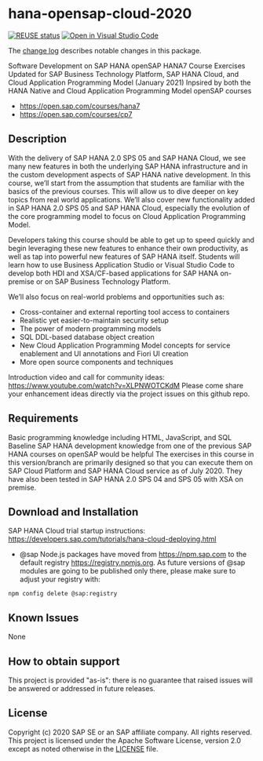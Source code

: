 # hana-opensap-cloud-2020

[![REUSE status](https://api.reuse.software/badge/github.com/SAP-samples/hana-opensap-cloud-2020)](https://api.reuse.software/info/github.com/SAP-samples/hana-opensap-cloud-2020)
[![Open in Visual Studio Code](https://open.vscode.dev/badges/open-in-vscode.svg)](https://open.vscode.dev/SAP-samples/hana-opensap-cloud-2020)

The [change log](CHANGELOG.md) describes notable changes in this package.

Software Development on SAP HANA
openSAP HANA7 Course Exercises Updated for SAP Business Technology Platform, SAP HANA Cloud, and Cloud Application Programming Model (January 2021)
Inpsired by both the HANA Native and Cloud Application Programming Model openSAP courses
- <https://open.sap.com/courses/hana7>
- <https://open.sap.com/courses/cp7>

## Description

With the delivery of SAP HANA 2.0 SPS 05 and SAP HANA Cloud, we see many new features in both the underlying SAP HANA infrastructure and in the custom development aspects of SAP HANA native development. In this course, we’ll start from the assumption that students are familiar with the basics of the previous courses. This will allow us to dive deeper on key topics from real world applications. We’ll also cover new functionality added in SAP HANA 2.0 SPS 05 and SAP HANA Cloud, especially the evolution of the core programming model to focus on Cloud Application Programming Model.

Developers taking this course should be able to get up to speed quickly and begin leveraging these new features to enhance their own productivity, as well as tap into powerful new features of SAP HANA itself. Students will learn how to use Business Application Studio or Visual Studio Code to develop both HDI and XSA/CF-based applications for SAP HANA on-premise or on SAP Business Technology Platform.

We’ll also focus on real-world problems and opportunities such as:

- Cross-container and external reporting tool access to containers
- Realistic yet easier-to-maintain security setup
- The power of modern programming models
- SQL DDL-based database object creation
- New Cloud Application Programming Model concepts for service enablement and UI annotations and Fiori UI creation
- More open source components and techniques

Introduction video and call for community ideas: <https://www.youtube.com/watch?v=XLPNWOTCKdM>
Please come share your enhancement ideas directly via the project issues on this github repo.

## Requirements

Basic programming knowledge including HTML, JavaScript, and SQL
Baseline SAP HANA development knowledge from one of the previous SAP HANA courses on openSAP would be helpful
The exercises in this course in this version/branch are primarily designed so that you can execute them on SAP Cloud Platform and SAP HANA Cloud service as of July 2020. They have also been tested in SAP HANA 2.0 SPS 04 and SPS 05 with XSA on premise.

## Download and Installation

SAP HANA Cloud trial startup instructions: <https://developers.sap.com/tutorials/hana-cloud-deploying.html>

- @sap Node.js packages have moved from <https://npm.sap.com> to the default registry <https://registry.npmjs.org>. As future versions of @sap modules are going to be published only there, please make sure to adjust your registry with:

```shell
npm config delete @sap:registry
```

## Known Issues

None

## How to obtain support

This project is provided "as-is": there is no guarantee that raised issues will be answered or addressed in future releases.

## License

Copyright (c) 2020 SAP SE or an SAP affiliate company. All rights reserved.
This project is licensed under the Apache Software License, version 2.0 except as noted otherwise in the [LICENSE](LICENSES/Apache-2.0.txt) file.
